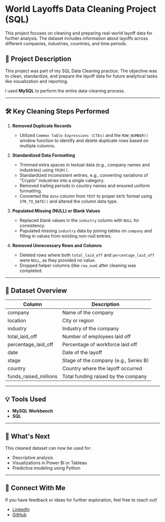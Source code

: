 # World Layoffs Data Cleaning Project (SQL)

This project focuses on cleaning and preparing real-world layoff data for further analysis. The dataset includes information about layoffs across different companies, industries, countries, and time periods.

## 📝 Project Description
This project was part of my SQL Data Cleaning practice. The objective was to clean, standardize, and prepare the layoff data for future analytical tasks like visualization and reporting.

I used **MySQL** to perform the entire data-cleaning process.

---

## 🛠️ Key Cleaning Steps Performed

1. **Removed Duplicate Records**  
   - Utilized `Common Table Expressions (CTEs)` and the `ROW_NUMBER()` window function to identify and delete duplicate rows based on multiple columns.

2. **Standardized Data Formatting**  
   - Trimmed extra spaces in textual data (e.g., company names and industries) using `TRIM()`.
   - Standardized inconsistent entries, e.g., converting variations of "Crypto" industries into a single category.
   - Removed trailing periods in country names and ensured uniform formatting.
   - Converted the `date` column from `TEXT` to proper `DATE` format using `STR_TO_DATE()` and altered the column data type.

3. **Populated Missing (NULL) or Blank Values**  
   - Replaced blank values in the `industry` column with `NULL` for consistency.
   - Populated missing `industry` data by joining tables on `company` and filling in values from existing non-null entries.

4. **Removed Unnecessary Rows and Columns**  
   - Deleted rows where both `total_laid_off` and `percentage_laid_off` were `NULL`, as they provided no value.
   - Dropped helper columns (like `row_num`) after cleaning was completed.

---

## 📂 Dataset Overview
| Column                | Description                            |
|-----------------------|----------------------------------------|
| company               | Name of the company                   |
| location              | City or region                        |
| industry              | Industry of the company               |
| total_laid_off        | Number of employees laid off          |
| percentage_laid_off   | Percentage of workforce laid off      |
| date                  | Date of the layoff                    |
| stage                 | Stage of the company (e.g., Series B) |
| country               | Country where the layoff occurred     |
| funds_raised_millions | Total funding raised by the company   |

---

## 💡 Tools Used
- **MySQL Workbench**
- **SQL**

---

## 🚀 What's Next
This cleaned dataset can now be used for:
- Descriptive analysis
- Visualizations in Power BI or Tableau
- Predictive modeling using Python

---

## 🔗 Connect With Me
If you have feedback or ideas for further exploration, feel free to reach out!  
- [LinkedIn](https://www.linkedin.com/in/ms-lisa-692aa81b2/)  
- [GitHub](https://github.com/Lisa-codes)

